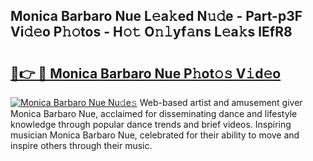 ## Monica Barbaro Nue L𝚎a𝚔ed N𝚞𝚍e - Part-p3F Vi𝚍𝚎o P𝚑𝚘tos - H𝚘𝚝 O𝚗𝚕yf𝚊ns L𝚎a𝚔s lEfR8

# <h2><a href="http://kf37q8m.oniu.top/?m=Monica+Barbaro+Nue">🔗👉 🔴 Monica Barbaro Nue P𝚑ot𝚘𝚜 V𝚒d𝚎o</a></h2>

[![Monica Barbaro Nue Nu𝚍e𝚜](https://i.imgur.com/0qMVB7G.gif)](http://kf37q8m.oniu.top/?m=Monica+Barbaro+Nue)
Web-based artist and amusement giver Monica Barbaro Nue, acclaimed for disseminating dance and lifestyle knowledge through popular dance trends and brief videos. Inspiring musician Monica Barbaro Nue, celebrated for their ability to move and inspire others through their music.  
